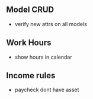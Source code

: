 ## Model CRUD

- verify new attrs on all models

## Work Hours

- show hours in calendar

## Income rules

- paycheck dont have asset
